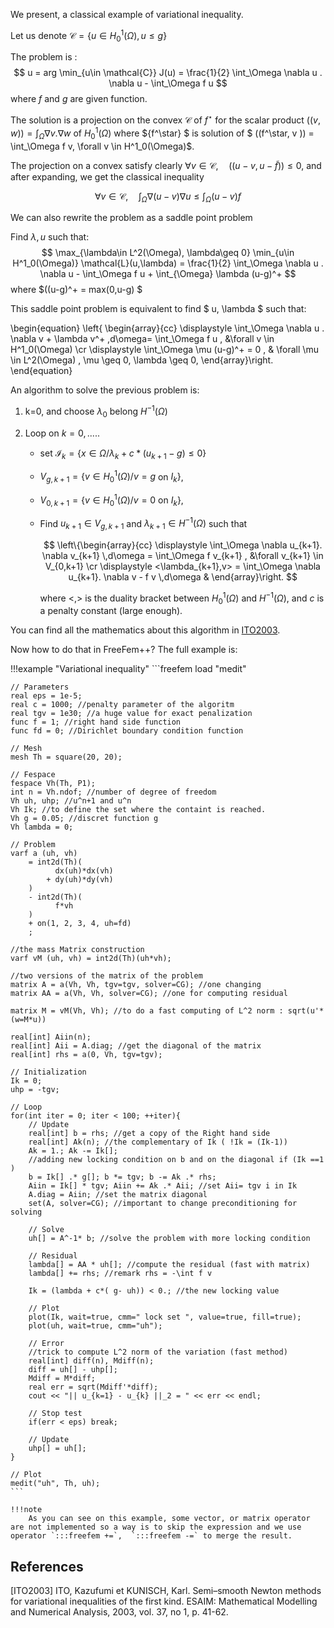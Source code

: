 We present, a classical example of variational inequality.

Let us denote $\mathcal{C} = \{ u\in H^1_0(\Omega), u \le g \}$

The problem is :
$$
u = arg \min_{u\in \mathcal{C}} J(u) = \frac{1}{2} \int_\Omega \nabla u . \nabla u - \int_\Omega f u
$$
where $f$ and $g$ are given function.

The solution is a projection on the convex $\mathcal{C}$ of $f^\star$ for the scalar product $((v,w)) = \int_\Omega \nabla v . \nabla w$ of $H^1_0(\Omega)$ where ${f^\star} $ is solution of $ ((f^\star, v )) = \int_\Omega f v, \forall v \in H^1_0(\Omega)$.

The projection on a convex satisfy clearly $\forall v \in \mathcal{C}, \quad (( u -v , u - \tilde{f} )) \leq 0$, and after expanding, we get the classical inequality

$$
\forall v \in \mathcal{C}, \quad \int_\Omega \nabla(u -v) \nabla u \leq \int_\Omega (u-v) f
$$

We can also rewrite the problem as a saddle point problem

Find $\lambda, u$ such that:
$$
\max_{\lambda\in L^2(\Omega), \lambda\geq 0} \min_{u\in H^1_0(\Omega)} \mathcal{L}(u,\lambda) = \frac{1}{2} \int_\Omega \nabla u . \nabla u - \int_\Omega f u + \int_{\Omega} \lambda (u-g)^+
$$
where $((u-g)^+ = max(0,u-g) $

This saddle point problem is equivalent to find $ u, \lambda $ such that:

\begin{equation}
 \left\{
\begin{array}{cc}
\displaystyle \int_\Omega \nabla u . \nabla v + \lambda v^+ \,d\omega= \int_\Omega f u , &\forall v \in H^1_0(\Omega) \cr
\displaystyle \int_\Omega \mu (u-g)^+ = 0 , & \forall \mu \in L^2(\Omega) , \mu \geq 0, \lambda \geq 0,
 \end{array}\right.
\end{equation}

An algorithm to solve the previous problem is:

1. k=0, and choose $\lambda_0$ belong $H^{-1}(\Omega)$

2. Loop on $k = 0, .....$

	* set $\mathcal{I}_{k} = \{ x \in \Omega / \lambda_{k} + c * ( u_{k+1} - g) \leq 0 \}$
	* $V_{g,k+1} = \{ v\in H^1_0(\Omega) / v = g$ on ${I}_{k} \}$,
	* $V_{0,k+1} = \{ v\in H^1_0(\Omega) / v = 0$ on ${I}_{k} \}$,
	* Find $u_{k+1} \in V_{g,k+1}$ and $\lambda_{k+1} \in H^{-1}(\Omega)$ such that

		$$
		\left\{\begin{array}{cc}
		\displaystyle \int_\Omega \nabla u_{k+1}. \nabla v_{k+1} \,d\omega = \int_\Omega f v_{k+1} , &\forall v_{k+1} \in V_{0,k+1} \cr
		\displaystyle <\lambda_{k+1},v> = \int_\Omega \nabla u_{k+1}. \nabla v - f v \,d\omega &
		 \end{array}\right.
		$$

		where $<,>$ is the duality bracket between $H^{1}_0(\Omega)$ and $H^{-1}(\Omega)$, and $c$ is a penalty constant (large enough).

You can find all the mathematics about this algorithm in [ITO2003](#ITO2003).

Now how to do that in FreeFem++? The full example is:

!!!example "Variational inequality"
	```freefem
	load "medit"

	// Parameters
	real eps = 1e-5;
	real c = 1000; //penalty parameter of the algoritm
	real tgv = 1e30; //a huge value for exact penalization
	func f = 1; //right hand side function
	func fd = 0; //Dirichlet boundary condition function

	// Mesh
	mesh Th = square(20, 20);

	// Fespace
	fespace Vh(Th, P1);
	int n = Vh.ndof; //number of degree of freedom
	Vh uh, uhp; //u^n+1 and u^n
	Vh Ik; //to define the set where the containt is reached.
	Vh g = 0.05; //discret function g
	Vh lambda = 0;

	// Problem
	varf a (uh, vh)
		= int2d(Th)(
			  dx(uh)*dx(vh)
			+ dy(uh)*dy(vh)
		)
		- int2d(Th)(
			  f*vh
		)
		+ on(1, 2, 3, 4, uh=fd)
		;

	//the mass Matrix construction
	varf vM (uh, vh) = int2d(Th)(uh*vh);

	//two versions of the matrix of the problem
	matrix A = a(Vh, Vh, tgv=tgv, solver=CG); //one changing
	matrix AA = a(Vh, Vh, solver=CG); //one for computing residual

	matrix M = vM(Vh, Vh); //to do a fast computing of L^2 norm : sqrt(u'*(w=M*u))

	real[int] Aiin(n);
	real[int] Aii = A.diag; //get the diagonal of the matrix
	real[int] rhs = a(0, Vh, tgv=tgv);

	// Initialization
	Ik = 0;
	uhp = -tgv;

	// Loop
	for(int iter = 0; iter < 100; ++iter){
		// Update
		real[int] b = rhs; //get a copy of the Right hand side
		real[int] Ak(n); //the complementary of Ik ( !Ik = (Ik-1))
		Ak = 1.; Ak -= Ik[];
		//adding new locking condition on b and on the diagonal if (Ik ==1 )
		b = Ik[] .* g[]; b *= tgv; b -= Ak .* rhs;
		Aiin = Ik[] * tgv; Aiin += Ak .* Aii; //set Aii= tgv i in Ik
		A.diag = Aiin; //set the matrix diagonal
		set(A, solver=CG); //important to change preconditioning for solving

		// Solve
		uh[] = A^-1* b; //solve the problem with more locking condition

		// Residual
		lambda[] = AA * uh[]; //compute the residual (fast with matrix)
		lambda[] += rhs; //remark rhs = -\int f v

		Ik = (lambda + c*( g- uh)) < 0.; //the new locking value

		// Plot
		plot(Ik, wait=true, cmm=" lock set ", value=true, fill=true);
		plot(uh, wait=true, cmm="uh");

		// Error
		//trick to compute L^2 norm of the variation (fast method)
		real[int] diff(n), Mdiff(n);
		diff = uh[] - uhp[];
		Mdiff = M*diff;
		real err = sqrt(Mdiff'*diff);
		cout << "|| u_{k=1} - u_{k} ||_2 = " << err << endl;

		// Stop test
		if(err < eps) break;

		// Update
		uhp[] = uh[];
	}

	// Plot
	medit("uh", Th, uh);
	```

	!!!note
		As you can see on this example, some vector, or matrix operator are not implemented so a way is to skip the expression and we use operator `:::freefem +=`,  `:::freefem -=` to merge the result.

## References

<a name="ITO2003">[ITO2003]</a> ITO, Kazufumi et KUNISCH, Karl. Semi–smooth Newton methods for variational inequalities of the first kind. ESAIM: Mathematical Modelling and Numerical Analysis, 2003, vol. 37, no 1, p. 41-62.
